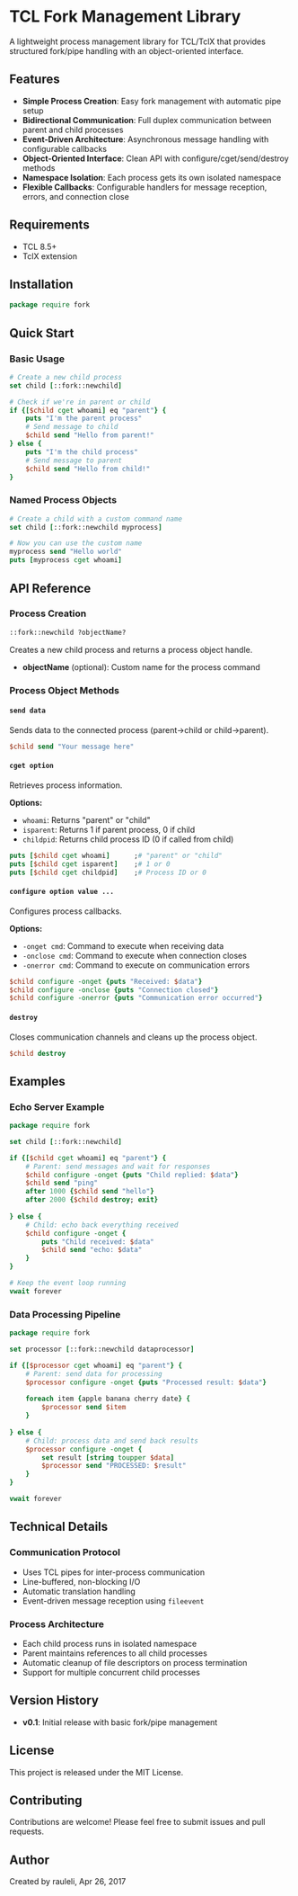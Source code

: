 # TCL Fork Management Library

A lightweight process management library for TCL/TclX that provides structured fork/pipe handling with an object-oriented interface.

## Features

- **Simple Process Creation**: Easy fork management with automatic pipe setup
- **Bidirectional Communication**: Full duplex communication between parent and child processes
- **Event-Driven Architecture**: Asynchronous message handling with configurable callbacks
- **Object-Oriented Interface**: Clean API with configure/cget/send/destroy methods
- **Namespace Isolation**: Each process gets its own isolated namespace
- **Flexible Callbacks**: Configurable handlers for message reception, errors, and connection close

## Requirements

- TCL 8.5+
- TclX extension

## Installation

```tcl
package require fork
```

## Quick Start

### Basic Usage

```tcl
# Create a new child process
set child [::fork::newchild]

# Check if we're in parent or child
if {[$child cget whoami] eq "parent"} {
    puts "I'm the parent process"
    # Send message to child
    $child send "Hello from parent!"
} else {
    puts "I'm the child process"
    # Send message to parent
    $child send "Hello from child!"
}
```

### Named Process Objects

```tcl
# Create a child with a custom command name
set child [::fork::newchild myprocess]

# Now you can use the custom name
myprocess send "Hello world"
puts [myprocess cget whoami]
```

## API Reference

### Process Creation

```tcl
::fork::newchild ?objectName?
```
Creates a new child process and returns a process object handle.

- **objectName** (optional): Custom name for the process command

### Process Object Methods

#### `send data`
Sends data to the connected process (parent→child or child→parent).

```tcl
$child send "Your message here"
```

#### `cget option`
Retrieves process information.

**Options:**
- `whoami`: Returns "parent" or "child"
- `isparent`: Returns 1 if parent process, 0 if child
- `childpid`: Returns child process ID (0 if called from child)

```tcl
puts [$child cget whoami]      ;# "parent" or "child"
puts [$child cget isparent]    ;# 1 or 0
puts [$child cget childpid]    ;# Process ID or 0
```

#### `configure option value ...`
Configures process callbacks.

**Options:**
- `-onget cmd`: Command to execute when receiving data
- `-onclose cmd`: Command to execute when connection closes
- `-onerror cmd`: Command to execute on communication errors

```tcl
$child configure -onget {puts "Received: $data"}
$child configure -onclose {puts "Connection closed"}
$child configure -onerror {puts "Communication error occurred"}
```

#### `destroy`
Closes communication channels and cleans up the process object.

```tcl
$child destroy
```

## Examples

### Echo Server Example

```tcl
package require fork

set child [::fork::newchild]

if {[$child cget whoami] eq "parent"} {
    # Parent: send messages and wait for responses
    $child configure -onget {puts "Child replied: $data"}
    $child send "ping"
    after 1000 {$child send "hello"}
    after 2000 {$child destroy; exit}
    
} else {
    # Child: echo back everything received
    $child configure -onget {
        puts "Child received: $data"
        $child send "echo: $data"
    }
}

# Keep the event loop running
vwait forever
```

### Data Processing Pipeline

```tcl
package require fork

set processor [::fork::newchild dataprocessor]

if {[$processor cget whoami] eq "parent"} {
    # Parent: send data for processing
    $processor configure -onget {puts "Processed result: $data"}
    
    foreach item {apple banana cherry date} {
        $processor send $item
    }
    
} else {
    # Child: process data and send back results
    $processor configure -onget {
        set result [string toupper $data]
        $processor send "PROCESSED: $result"
    }
}

vwait forever
```

## Technical Details

### Communication Protocol
- Uses TCL pipes for inter-process communication
- Line-buffered, non-blocking I/O
- Automatic translation handling
- Event-driven message reception using `fileevent`

### Process Architecture
- Each child process runs in isolated namespace
- Parent maintains references to all child processes
- Automatic cleanup of file descriptors on process termination
- Support for multiple concurrent child processes

## Version History

- **v0.1**: Initial release with basic fork/pipe management

## License

This project is released under the MIT License.

## Contributing

Contributions are welcome! Please feel free to submit issues and pull requests.

## Author

Created by rauleli, Apr 26, 2017
